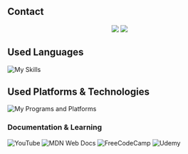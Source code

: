 ## Contact

<p align="center">
    <a href="mailto:duaneluf31gmail.com"><img src="https://img.shields.io/badge/Gmail-D14836?style=for-the-badge&logo=gmail&logoColor=white"></a> <a href="https://www.instagram.com/_d3dg/"><img src="https://img.shields.io/badge/Instagram-%23E4405F.svg?style=for-the-badge&logo=Instagram&logoColor=white"></a>  
</p>  

## Used Languages

![My Skills](https://skillicons.dev/icons?i=html,css,js,md&theme=dark)

## Used Platforms & Technologies

![My Programs and Platforms](https://skillicons.dev/icons?i=photoshop,blender,git,vscode&theme=dark)

### Documentation & Learning

![YouTube](https://img.shields.io/badge/YouTube-%23FF0000.svg?style=for-the-badge&logo=YouTube&logoColor=white) ![MDN Web Docs](https://img.shields.io/badge/MDN_Web_Docs-black?style=for-the-badge&logo=mdnwebdocs&logoColor=white) ![FreeCodeCamp](https://img.shields.io/badge/Freecodecamp-%23123.svg?&style=for-the-badge&logo=freecodecamp&logoColor=green) ![Udemy](https://img.shields.io/badge/Udemy-A435F0?style=for-the-badge&logo=Udemy&logoColor=white)

